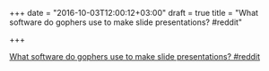 +++
date = "2016-10-03T12:00:12+03:00"
draft = true
title = "What software do gophers use to make slide presentations?  #reddit"

+++

<p><a href="https://t.co/SCTY94pxlV">What software do gophers use to make slide presentations?  #reddit</a></p>
